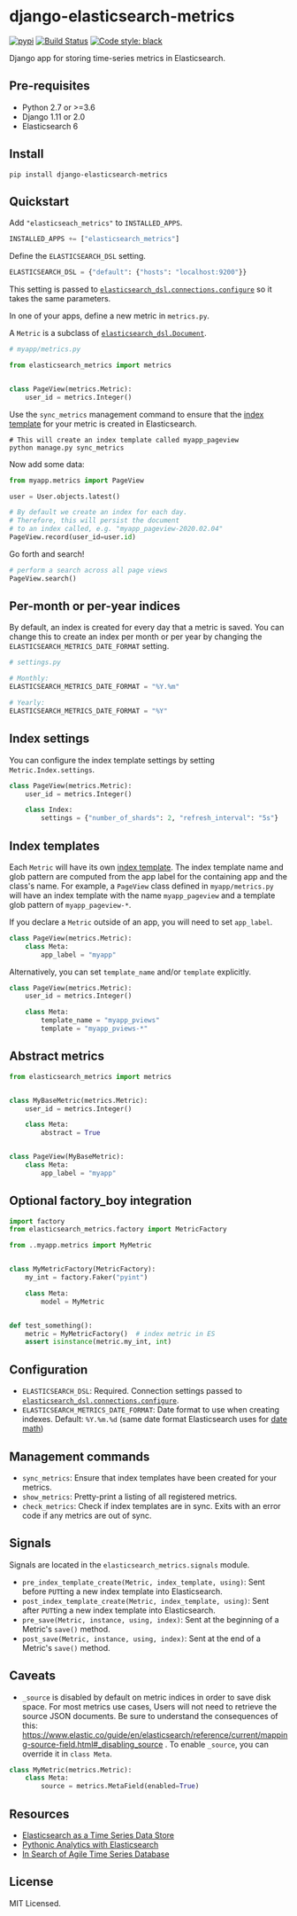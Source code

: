 # django-elasticsearch-metrics

[![pypi](https://badge.fury.io/py/django-elasticsearch-metrics.svg)](https://badge.fury.io/py/django-elasticsearch-metrics)
[![Build Status](https://travis-ci.org/CenterForOpenScience/django-elasticsearch-metrics.svg?branch=master)](https://travis-ci.org/CenterForOpenScience/django-elasticsearch-metrics)
[![Code style: black](https://img.shields.io/badge/code%20style-black-000000.svg)](https://github.com/ambv/black)

Django app for storing time-series metrics in Elasticsearch.

## Pre-requisites

* Python 2.7 or >=3.6
* Django 1.11 or 2.0
* Elasticsearch 6

## Install

```
pip install django-elasticsearch-metrics
```

## Quickstart

Add `"elasticseach_metrics"` to `INSTALLED_APPS`.

```python
INSTALLED_APPS += ["elasticsearch_metrics"]
```

Define the `ELASTICSEARCH_DSL` setting.

```python
ELASTICSEARCH_DSL = {"default": {"hosts": "localhost:9200"}}
```

This setting is passed to [`elasticsearch_dsl.connections.configure`](http://elasticsearch-dsl.readthedocs.io/en/stable/configuration.html#multiple-clusters) so
it takes the same parameters.


In one of your apps, define a new metric in `metrics.py`.

A `Metric` is a subclass of [`elasticsearch_dsl.Document`](https://elasticsearch-dsl.readthedocs.io/en/stable/api.html#document).


```python
# myapp/metrics.py

from elasticsearch_metrics import metrics


class PageView(metrics.Metric):
    user_id = metrics.Integer()
```

Use the `sync_metrics` management command to ensure that the [index template](https://www.elastic.co/guide/en/elasticsearch/reference/current/indices-templates.html)
for your metric is created in Elasticsearch.

```shell
# This will create an index template called myapp_pageview
python manage.py sync_metrics
```

Now add some data:

```python
from myapp.metrics import PageView

user = User.objects.latest()

# By default we create an index for each day.
# Therefore, this will persist the document
# to an index called, e.g. "myapp_pageview-2020.02.04"
PageView.record(user_id=user.id)
```

Go forth and search!

```python
# perform a search across all page views
PageView.search()
```

## Per-month or per-year indices

By default, an index is created for every day that a metric is saved.
You can change this to create an index per month or per year by changing
the `ELASTICSEARCH_METRICS_DATE_FORMAT` setting.


```python
# settings.py

# Monthly:
ELASTICSEARCH_METRICS_DATE_FORMAT = "%Y.%m"

# Yearly:
ELASTICSEARCH_METRICS_DATE_FORMAT = "%Y"
```

## Index settings

You can configure the index template settings by setting
`Metric.Index.settings`.

```python
class PageView(metrics.Metric):
    user_id = metrics.Integer()

    class Index:
        settings = {"number_of_shards": 2, "refresh_interval": "5s"}
```

## Index templates

Each `Metric` will have its own [index template](https://www.elastic.co/guide/en/elasticsearch/reference/current/indices-templates.html).
The index template name and glob pattern are computed from the app label
for the containing app and the class's name. For example, a `PageView`
class defined in `myapp/metrics.py` will have an index template with the
name `myapp_pageview` and a template glob pattern of `myapp_pageview-*`.

If you declare a `Metric` outside of an app, you will need to set
`app_label`.


```python
class PageView(metrics.Metric):
    class Meta:
        app_label = "myapp"
```

Alternatively, you can set `template_name` and/or `template` explicitly.

```python
class PageView(metrics.Metric):
    user_id = metrics.Integer()

    class Meta:
        template_name = "myapp_pviews"
        template = "myapp_pviews-*"
```

## Abstract metrics

```python
from elasticsearch_metrics import metrics


class MyBaseMetric(metrics.Metric):
    user_id = metrics.Integer()

    class Meta:
        abstract = True


class PageView(MyBaseMetric):
    class Meta:
        app_label = "myapp"
```

## Optional factory_boy integration

```python
import factory
from elasticsearch_metrics.factory import MetricFactory

from ..myapp.metrics import MyMetric


class MyMetricFactory(MetricFactory):
    my_int = factory.Faker("pyint")

    class Meta:
        model = MyMetric


def test_something():
    metric = MyMetricFactory()  # index metric in ES
    assert isinstance(metric.my_int, int)
```

## Configuration

* `ELASTICSEARCH_DSL`: Required. Connection settings passed to
  [`elasticsearch_dsl.connections.configure`](http://elasticsearch-dsl.readthedocs.io/en/stable/configuration.html#multiple-clusters).
* `ELASTICSEARCH_METRICS_DATE_FORMAT`: Date format to use when creating
    indexes. Default: `%Y.%m.%d` (same date format Elasticsearch uses for
    [date math](https://www.elastic.co/guide/en/elasticsearch/reference/current/date-math-index-names.html))

## Management commands

* `sync_metrics`: Ensure that index templates have been created for
    your metrics.
* `show_metrics`: Pretty-print a listing of all registered metrics.
* `check_metrics`: Check if index templates are in sync. Exits
    with an error code if any metrics are out of sync.

<!-- * `clean_metrics` : Clean old data using [curator](https://curator.readthedocs.io/en/latest/). -->
<!--  -->
<!-- ``` -->
<!-- python manage.py clean_metrics myapp.PageView --older-than 45 --time-unit days -->
<!-- ``` -->

## Signals

Signals are located in the `elasticsearch_metrics.signals` module.

* `pre_index_template_create(Metric, index_template, using)`: Sent before `PUT`ting a new index
    template into Elasticsearch.
* `post_index_template_create(Metric, index_template, using)`: Sent after `PUT`ting a new index
    template into Elasticsearch.
* `pre_save(Metric, instance, using, index)`: Sent at the beginning of a
    Metric's `save()` method.
* `post_save(Metric, instance, using, index)`: Sent at the end of a
    Metric's `save()` method.

## Caveats

* `_source` is disabled by default on metric indices in order to save
    disk space. For most metrics use cases, Users will not need to retrieve the source
    JSON documents. Be sure to understand the consequences of
    this: https://www.elastic.co/guide/en/elasticsearch/reference/current/mapping-source-field.html#_disabling_source .
    To enable `_source`, you can override it in `class Meta`.

```python
class MyMetric(metrics.Metric):
    class Meta:
        source = metrics.MetaField(enabled=True)
```

## Resources

* [Elasticsearch as a Time Series Data Store](https://www.elastic.co/blog/elasticsearch-as-a-time-series-data-store)
* [Pythonic Analytics with Elasticsearch](https://www.elastic.co/blog/pythonic-analytics-with-elasticsearch)
* [In Search of Agile Time Series Database](https://taowen.gitbooks.io/tsdb/content/index.html)

## License

MIT Licensed.
